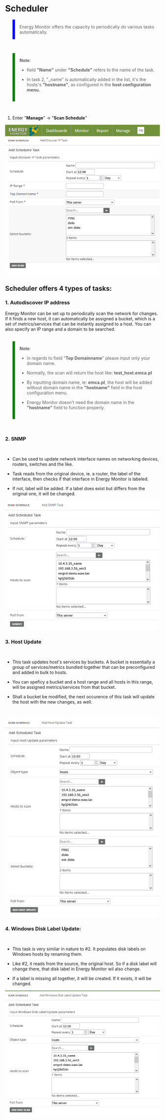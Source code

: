 # Scheduler

<blockquote style="border-left: 8px solid blue; padding: 15px;">
Energy Monitor offers the capacity to periodically do various tasks automatically.
</blockquote> 
<br>

<blockquote style="border-left: 8px solid green; padding: 15px;"> <b>Note</b>: 

- field <strong>"Name"</strong> under <strong>"Schedule"</strong> refers to the name of the task. 

- In task 2, "_name" is automatically added in the list, it's the hosts's <strong>"hostname"</strong>, as configured in the <strong>host configuration menu.</strong>
</blockquote> 

<br>

1. Enter "**Manage**" -> "**Scan Schedule**"


![scheduler](/media/05_00_11_01_Scheduler.png)

## Scheduler offers 4 types of tasks:

### 1. Autodiscover IP address

Energy Monitor can be set up to periodically scan the network for changes. If it finds a new host, it can automatically be assigned a bucket, which is a set of metrics/services that can be instantly assigned to a host. You can also specify an IP range and a domain to be searched. 
<br></br>
<blockquote style="border-left: 8px solid green; padding: 15px;"> <b>Note</b>: 

- in regards to field "<strong>Top Domainname</strong>" please input only your domain name. 

- Normally, the scan will return the host like: <strong>test_host.emca.pl</strong>

- By inputting domain name, ie: <strong>emca.pl</strong>, the host will be added without domain name in the <strong>"hostname"</strong> field in the host configuration menu. 

- Energy Monitor doesn't need the domain name in the <strong>"hostname"</strong> field to function properly.

</blockquote> 

<br>

### 2. SNMP 
<br>

- Can be used to update network interface names on networking devices, routers, switches and the like. 

- Task reads from the original device, ie. a router, the label of the interface, then checks if that interface in Energy Monitor is labeled. 

- If not, label will be added. If a label does exist but differs from the original one, it will be changed.  

![scheduler](/media/05_00_11_02_Scheduler.png)

### 3. Host Update 
<br>

- This task updates host's services by buckets. A bucket is essentially a group of services/metrics bundled together that can be preconfigured and added in bulk to hosts.

- You can speficy a bucket and a host range and all hosts in this range, will be assigned metrics/services from that bucket. 

- Shall a bucket be modified, the next occurence of this task will update the host with the new changes, as well. 

<br>

![scheduler](/media/05_00_11_03_Scheduler.png)

### 4. Windows Disk Label Update:
<br>

- This task is very similar in nature to #2. It populates disk labels on Windows hosts by renaming them.

- Like #2, it reads from the source, the original host. So if a disk label will change there, that disk label in Energy Monitor wil also change.
    
- If a label is missing all together, it will be created. If it exists, it will be changed. 

![scheduler](/media/05_00_11_04_Scheduler.png)